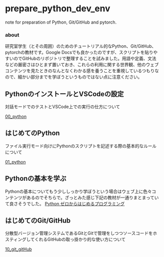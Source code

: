 # prepare_python_dev_env
note for preparation of Python, Git/GitHub and pytorch.
### about
研究室学生（とその周囲）のためのチュートリアル的なPython、Git/GitHub、pytorchの教材です。Google Docsでも良かったのですが、スクリプトを貼りやすいのでGitHubのリポジトリで整理することを試みました。用語や定義、文法などの厳密さはひとまず置いておき、これらの利用に関する世界観、他のウェブコンテンツを見たときのなんとなくわかる感を養うことを重視しているつもりなので、細かい部分までを学ぼうというものではない点に注意ください。

## PythonのインストールとVSCodeの設定
対話モードでのテストとVSCode上での実行の仕方について

[00_python](https://github.com/ail-and-colleagues/prepare_python_dev_env/tree/main/00_python)

## はじめてのPython
ファイル実行モード向けにPythonのスクリプトを記述する際の基本的なルールについて

[01_python](https://github.com/ail-and-colleagues/prepare_python_dev_env/tree/main/01_python)

## Pythonの基本を学ぶ
Pythonの基本についてもう少ししっかり学ぼうという場合はウェブ上に色々コンテンツがあるのでそちらで。ざっとみた感じ下記の教材が一通りまとまっていて良さそうでした。
[Python ゼロからはじめるプログラミング](https://mitani.cs.tsukuba.ac.jp/book_support/python/)

## はじめてのGit/GitHub
分散型バージョン管理システムであるGitとGitで管理をしつつソースコードをホスティングしてくれるGitHubの取っ掛かり的な使い方について

[10_git_gitHub](https://github.com/ail-and-colleagues/prepare_python_dev_env/tree/main/10_git_gitHub)